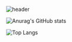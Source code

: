 ![header](https://capsule-render.vercel.app/api?type=wave&color=auto&height=300&section=header&text=helperwoo's%20GitHub%20render&fontSize=90)

![Anurag's GitHub stats](https://github-readme-stats.vercel.app/api?username=helperwoo&show_icons=true&theme=dark)

![Top Langs](https://github-readme-stats.vercel.app/api/top-langs/?username=helperwoo&layout=compact&theme=tokyonight)

<!--
**dev-helperwoo/dev-helperwoo** is a ✨ _special_ ✨ repository because its `README.md` (this file) appears on your GitHub profile.

Here are some ideas to get you started:

- 🔭 I’m currently working on ...
- 🌱 I’m currently learning ...
- 👯 I’m looking to collaborate on ...
- 🤔 I’m looking for help with ...
- 💬 Ask me about ...
- 📫 How to reach me: ...
- 😄 Pronouns: ...
- ⚡ Fun fact: ...
-->
